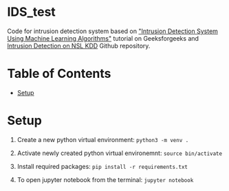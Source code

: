 # IDS_test
Code for intrusion detection system based on ["Intrusion Detection System Using Machine Learning Algorithms"](https://www.geeksforgeeks.org/intrusion-detection-system-using-machine-learning-algorithms/) tutorial on Geeksforgeeks and [Intrusion Detection on NSL KDD](https://github.com/hymoe/Intrusion-Detection-on-NSL-KDD) Github repository.

Table of Contents
=================
* [Setup](#Setup)

# Setup
1. Create a new python virtual environment:
`python3 -m venv .`

2. Activate newly created python virtual environemnt:
`source bin/activate`

3. Install required packages:
`pip install -r requirements.txt`

4. To open jupyter notebook from the terminal:
`jupyter notebook`
